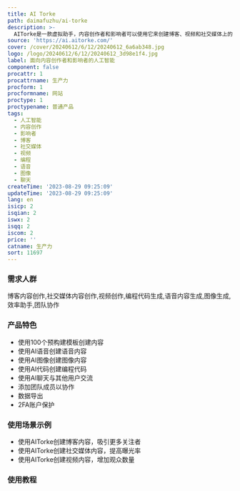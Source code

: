 ```yaml
---
title: AI Torke
path: daimafuzhu/ai-torke
description: >-
  AITorke是一款虚拟助手，内容创作者和影响者可以使用它来创建博客、视频和社交媒体上的独特内容，更快地吸引更多的关注者并利用现有关系获得收益。AITorke使用最先进的人工智能技术，包括100个预构建模板、AI语音、AI图像、AI代码等功能，可帮助用户节省时间和精力。
source: 'https://ai.aitorke.com/'
cover: /cover/20240612/6/12/20240612_6a6ab348.jpg
logo: /logo/20240612/6/12/20240612_3d98e1f4.jpg
label: 面向内容创作者和影响者的人工智能
component: false
procattr: 1
procattrname: 生产力
procform: 1
procformname: 网站
proctype: 1
proctypename: 普通产品
tags:
  - 人工智能
  - 内容创作
  - 影响者
  - 博客
  - 社交媒体
  - 视频
  - 编程
  - 语音
  - 图像
  - 聊天
createTime: '2023-08-29 09:25:09'
updateTime: '2023-08-29 09:25:09'
lang: en
isicp: 2
isqian: 2
iswx: 2
isqq: 2
iscom: 2
price: ''
catname: 生产力
sort: 11697
---
```




### 需求人群
博客内容创作,社交媒体内容创作,视频创作,编程代码生成,语音内容生成,图像生成,效率助手,团队协作

### 产品特色
- 使用100个预构建模板创建内容
- 使用AI语音创建语音内容
- 使用AI图像创建图像内容
- 使用AI代码创建编程代码
- 使用AI聊天与其他用户交流
- 添加团队成员以协作
- 数据导出
- 2FA账户保护

### 使用场景示例
- 使用AITorke创建博客内容，吸引更多关注者
- 使用AITorke创建社交媒体内容，提高曝光率
- 使用AITorke创建视频内容，增加观众数量

### 使用教程


  
